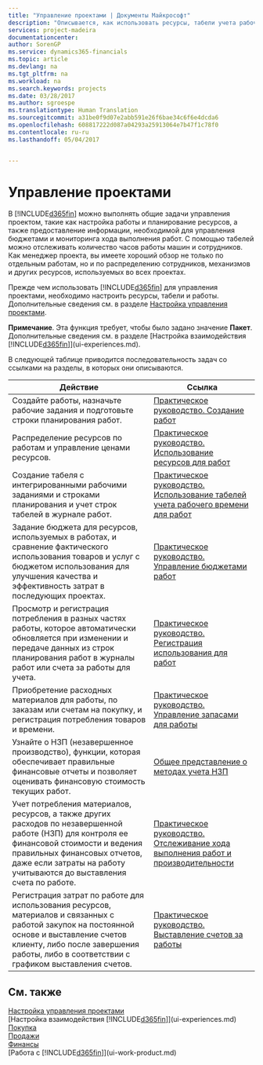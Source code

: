 ```yaml
---
title: "Управление проектами | Документы Майкрософт"
description: "Описывается, как использовать ресурсы, табели учета рабочего времени и работы для управления проектами."
services: project-madeira
documentationcenter: 
author: SorenGP
ms.service: dynamics365-financials
ms.topic: article
ms.devlang: na
ms.tgt_pltfrm: na
ms.workload: na
ms.search.keywords: projects
ms.date: 03/28/2017
ms.author: sgroespe
ms.translationtype: Human Translation
ms.sourcegitcommit: a31be0f9d07e2abb591e26f6bae34c6f6e4dcda6
ms.openlocfilehash: 608817222d087a04293a25913064e7b47f1c78f0
ms.contentlocale: ru-ru
ms.lasthandoff: 05/04/2017


---
```

# <a name="project-management"></a>Управление проектами
В [!INCLUDE[d365fin](includes/d365fin_md.md)] можно выполнять общие задачи управления проектом, такие как настройка работы и планирование ресурсов, а также предоставление информации, необходимой для управления бюджетами и мониторинга хода выполнения работ. С помощью табелей можно отслеживать количество часов работы машин и сотрудников. Как менеджер проекта, вы имеете хороший обзор не только по отдельным работам, но и по распределению сотрудников, механизмов и других ресурсов, используемых во всех проектах.

Прежде чем использовать [!INCLUDE[d365fin](includes/d365fin_md.md)] для управления проектами, необходимо настроить ресурсы, табели и работы. Дополнительные сведения см. в разделе [Настройка управления проектами](projects-setup-projects.md).  

**Примечание**. Эта функция требует, чтобы было задано значение **Пакет**. Дополнительные сведения см. в разделе [Настройка взаимодействия [!INCLUDE[d365fin](includes/d365fin_md.md)]](ui-experiences.md).

В следующей таблице приводится последовательность задач со ссылками на разделы, в которых они описываются.

| Действие | Ссылка |
| --- | --- |
| Создайте работы, назначьте рабочие задания и подготовьте строки планирования работ. |[Практическое руководство. Создание работ](projects-how-create-jobs.md) |
| Распределение ресурсов по работам и управление ценами ресурсов. |[Практическое руководство. Использование ресурсов для работ](projects-how-use-resources.md) |
| Создание табеля с интегрированными рабочими заданиями и строками планирования и учет строк табелей в журнале работ. |[Практическое руководство. Использование табелей учета рабочего времени для работ](projects-how-use-time-sheets.md) |
| Задание бюджета для ресурсов, используемых в работах, и сравнение фактического использования товаров и услуг с бюджетом использования для улучшения качества и эффективность затрат в последующих проектах. |[Практическое руководство. Управление бюджетами работ](projects-how-manage-budgets.md) |
| Просмотр и регистрация потребления в разных частях работы, которое автоматически обновляется при изменении и передаче данных из строк планирования работ в журналы работ или счета за работы для учета. |[Практическое руководство. Регистрация использования для работ](projects-how-record-job-usage.md) |
| Приобретение расходных материалов для работы, по заказам или счетам на покупку, и регистрация потребления товаров и времени. |[Практическое руководство. Управление запасами для работы](projects-how-manage-project-supplies.md) |
| Узнайте о НЗП (незавершенное производство), функции, которая обеспечивает правильные финансовые отчеты и позволяет оценивать финансовую стоимость текущих работ. |[Общее представление о методах учета НЗП](projects-understanding-wip.md) |
| Учет потребления материалов, ресурсов, а также других расходов по незавершенной работе (НЗП) для контроля ее финансовой стоимости и ведения правильных финансовых отчетов, даже если затраты на работу учитываются до выставления счета по работе. |[Практическое руководство. Отслеживание хода выполнения работ и производительности](projects-how-monitor-progress-performance.md) |
| Регистрация затрат по работе для использования ресурсов, материалов и связанных с работой закупок на постоянной основе и выставление счетов клиенту, либо после завершения работы, либо в соответствии с графиком выставления счетов. |[Практическое руководство. Выставление счетов за работы](projects-how-invoice-jobs.md) |

## <a name="see-also"></a>См. также
[Настройка управления проектами](projects-setup-projects.md)  
[Настройка взаимодействия [!INCLUDE[d365fin](includes/d365fin_md.md)]](ui-experiences.md)      
[Покупка](purchasing-manage-purchasing.md)         
[Продажи](sales-manage-sales.md)    
[Финансы](finance.md)  
[Работа с [!INCLUDE[d365fin](includes/d365fin_md.md)]](ui-work-product.md)  

